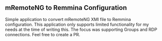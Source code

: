 ## mRemoteNG to Remmina Configuration

Simple application to convert mRemoteNG XMl file to Remmina configuration.
This application only supports limited functionality for my needs at the time of writing this.
The focus was supporting Groups and RDP connections. Feel free to create a PR.
